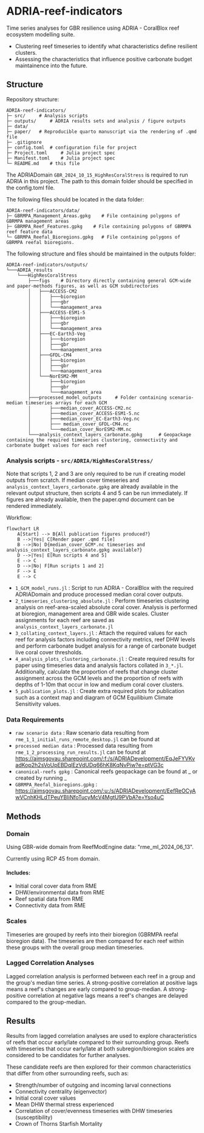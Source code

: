 # ADRIA-reef-indicators

Time series analyses for GBR resilience using ADRIA - CoralBlox reef ecosystem modelling suite.
- Clustering reef timeseries to identify what characteristics define resilient clusters.
- Assessing the characteristics that influence positive carbonate budget maintainence into the future.

## Structure

Repository structure:
``` code
ADRIA-reef-indicators/
├─ src/     # Analysis scripts
├─ outputs/     # ADRIA results sets and analysis / figure outputs
├─ data/
├─ paper/   # Reproducible quarto manuscript via the rendering of .qmd file
├─ .gitignore
├─ config.toml  # configuration file for project
├─ Project.toml     # Julia project spec
├─ Manifest.toml    # Julia project spec
└─ README.md    # this file
```

The ADRIADomain `GBR_2024_10_15_HighResCoralStress` is required to run ADRIA in this project. The path to this domain folder should be specified in the config.toml file.

The following files should be located in the data folder:
``` code
ADRIA-reef-indicators/data/
├─ GBRMPA_Management_Areas.gpkg    # File containing polygons of GBRMPA management areas
├─ GBRMPA_Reef_Features.gpkg    # File containing polygons of GBRMPA reef feature data
└─ GBRMPA_Reefal_Bioregions.gpkg   # File containing polygons of GBRMPA reefal bioregions.
```

The following structure and files should be maintained in the outputs folder:
``` code
ADRIA-reef-indicators/outputs/
└───ADRIA_results
    └───HighResCoralStress
        ├───figs    # Directory directly containing general GCM-wide and paper-methods figures, as well as GCM subdirectories
        │   ├───ACCESS-CM2
        │   │   ├───bioregion
        │   │   ├───gbr
        │   │   └───management_area
        │   ├───ACCESS-ESM1-5
        │   │   ├───bioregion
        │   │   ├───gbr
        │   │   └───management_area
        │   ├───EC-Earth3-Veg
        │   │   ├───bioregion
        │   │   ├───gbr
        │   │   └───management_area
        │   ├───GFDL-CM4
        │   │   ├───bioregion
        │   │   ├───gbr
        │   │   └───management_area
        │   └───NorESM2-MM
        │       ├───bioregion
        │       ├───gbr
        │       └───management_area
        ├───processed_model_outputs     # Folder containing scenario-median timeseries arrays for each GCM
        │       ├───median_cover_ACCESS-CM2.nc
        │       ├───median_cover_ACCESS-ESM1-5.nc
        │       ├───median_cover_EC-Earth3-Veg.nc
        │       ├─── median_cover_GFDL-CM4.nc
        │       └───median_cover_NorESM2-MM.nc
        └───analysis_context_layers_carbonate.gpkg      # Geopackage containing the required timeseries clustering, connectivity and carbonate budget values for each reef
```

### Analysis scripts - `src/ADRIA/HighResCoralStress/`

Note that scripts 1, 2 and 3 are only required to be run if creating model outputs from scratch. 
If median cover timeseries and `analysis_context_layers_carbonate.gpkg` are already available in the relevant output structure, then scripts 4 and 5 can be run immediately.
If figures are already available, then the paper.qmd document can be rendered immediately.

Workflow:
```{mermaid}
flowchart LR
    A[Start] --> B{All publication figures produced?}
    B -->|Yes| C[Render paper .qmd file]
    B -->|No| D{median_cover_GCM*.nc timeseries and analysis_context_layers_carbonate.gpkg available?}
    D -->|Yes| E[Run scripts 4 and 5]
    E --> C
    D -->|No| F[Run scripts 1 and 2]
    F --> E
    E --> C
```

- `1_GCM_model_runs.jl` : Script to run ADRIA - CoralBlox with the required ADRIADomain and produce processed median coral cover outputs.
- `2_timeseries_clustering_absolute.jl` : Perform timeseries clustering analysis on reef-area-scaled absolute coral cover. Analysis is performed at bioregion, management area and GBR wide scales. Cluster assignments for each reef are saved as `analysis_context_layers_carbonate.jl`
- `3_collating_context_layers.jl` : Attach the required values for each reef for analysis factors including connectivity metrics, reef DHW levels and perform carbonate budget analysis for a range of carbonate budget live coral cover thresholds.
- `4_analysis_plots_clustering_carbonate.jl` : Create required results for paper using timeseries data and analysis factors collated in `3_*.jl`. Additionally, calculate the proportion of reefs that change cluster assignment across the GCM levels and the proportion of reefs with depths of 1-10m that occur in low and medium coral cover clusters.
- `5_publication_plots.jl` : Create extra required plots for publication such as a context map and diagram of GCM Equilibium Climate Sensitivity values.

### Data Requirements

- `raw scenario data` : Raw scenario data resulting from `rme_1_1_initial_runs_remote_desktop.jl` can be found at
- `processed median data` : Processed data resulting from `rme_1_2_processing_run_results.jl` can be found at https://aimsgovau.sharepoint.com/:f:/s/ADRIADevelopment/EqJeFYVKvadKop2h2sVoUpEBDqlEzVdUDq66hK8KqNvPiw?e=ptVG3c
- `canonical-reefs gpkg` : Canonical reefs geopackage can be found at _ or created by running _
- `GBRMPA_Reefal_bioregions.gpkg` : https://aimsgovau.sharepoint.com/:u:/s/ADRIADevelopment/EefReOCyAwVCnhKHLdTPeuYBIiNfoTucyMcV4MgtU9PVbA?e=Yso4uC

## Methods

### Domain

Using GBR-wide domain from ReefModEngine data: "rme_ml_2024_06_13".

Currently using RCP 45 from domain.

#### Includes:

- Initial coral cover data from RME
- DHW/environmental data from RME
- Reef spatial data from RME
- Connectivity data from RME

### Scales

Timeseries are grouped by reefs into their bioregion (GBRMPA reefal bioregion data).
The timeseries are then compared for each reef within these groups with the overall group median timeseries.

### Lagged Correlation Analyses

Lagged correlation analysis is performed between each reef in a group and the group's median time series.
A strong-positive correlation at positive lags means a reef's changes are early compared to group-median. A strong-positive correlation at negative lags means a reef's changes are delayed compared to the group-median.

## Results

Results from lagged correlation analyses are used to explore characteristics of reefs that occur early/late compared to their surrounding group.
Reefs with timeseries that occur early/late at both subregion/bioregion scales are considered to be candidates for further analyses.

These candidate reefs are then explored for their common characteristics that differ from other surrounding reefs, such as:

- Strength/number of outgoing and incoming larval connections
- Connectivity centrality (eigenvector)
- Initial coral cover values
- Mean DHW thermal stress experienced
- Correlation of cover/evenness timeseries with DHW timeseries (susceptibility)
- Crown of Thorns Starfish Mortality